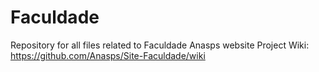 # Faculdade
Repository for all files related to Faculdade Anasps website
Project Wiki: https://github.com/Anasps/Site-Faculdade/wiki
